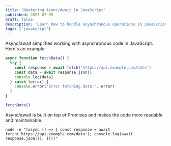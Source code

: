 ```yaml
---
title: 'Mastering Async/Await in JavaScript'
published: 2025-07-05
draft: false
description: 'Learn how to handle asynchronous operations in JavaScript using async/await.'
tags: ['javascript']
---
```


Async/await simplifies working with asynchronous code in JavaScript. Here's an example:

```javascript
async function fetchData() {
  try {
    const response = await fetch('https://api.example.com/data')
    const data = await response.json()
    console.log(data)
  } catch (error) {
    console.error('Error fetching data:', error)
  }
}

fetchData()
```

Async/await is built on top of Promises and makes the code more readable and maintainable.

```shell title="Running Async/Await Example"
node -e "(async () => { const response = await fetch('https://api.example.com/data'); console.log(await response.json()); })()"
```
